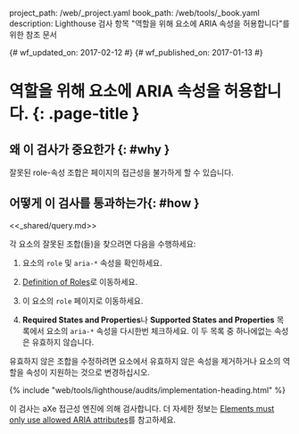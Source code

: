 project_path: /web/_project.yaml
book_path: /web/tools/_book.yaml
description: Lighthouse 검사 항목 "역할을 위해 요소에 ARIA 속성을 허용합니다"를 위한 참조 문서

{# wf_updated_on: 2017-02-12 #}
{# wf_published_on: 2017-01-13 #}

# 역할을 위해 요소에 ARIA 속성을 허용합니다.  {: .page-title }

## 왜 이 검사가 중요한가 {: #why }

잘못된 role-속성 조합은 페이지의 접근성을 불가하게 할 수 있습니다.

## 어떻게 이 검사를 통과하는가{: #how }

<<_shared/query.md>>

각 요소의 잘못된 조합(들)을 찾으려면 다음을 수행하세요:

1. 요소의 `role` 및 `aria-*` 속성을 확인하세요.

1. [Definition of Roles][roles]로 이동하세요.

1. 이 요소의 `role` 페이지로 이동하세요.

1. **Required States and Properties**나 **Supported States and Properties** 목록에서
  요소의 `aria-*` 속성을 다시한번 체크하세요. 이 두 목록 중 하나에없는 속성은 유효하지 않습니다.

유효하지 않은 조합을 수정하려면 요소에서 유효하지 않은 속성을 
제거하거나 요소의 역할을 속성이 지원하는 것으로 변경하십시오.

[qs]: /web/tools/chrome-devtools/console/command-line-reference#queryselector
[qsa]: /web/tools/chrome-devtools/console/command-line-reference#queryselectorall
[xp]: /web/tools/chrome-devtools/console/command-line-reference#xpath
[roles]: https://www.w3.org/TR/wai-aria/roles#role_definitions

{% include "web/tools/lighthouse/audits/implementation-heading.html" %}

이 검사는 aXe 접근성 엔진에 의해 검사합니다.
더 자세한 정보는 [Elements must only use allowed ARIA attributes][axe]를 참고하세요.

[axe]: https://dequeuniversity.com/rules/axe/1.1/aria-allowed-attr
